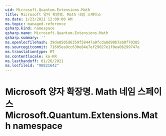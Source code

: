 ```yaml
---
uid: Microsoft.Quantum.Extensions.Math
title: Microsoft 양자 확장명. Math 네임 스페이스
ms.date: 1/23/2021 12:00:00 AM
ms.topic: managed-reference
qsharp.kind: namespace
qsharp.name: Microsoft.Quantum.Extensions.Math
qsharp.summary: ''
ms.openlocfilehash: 39de8505d6359f58447a0fcda8d90b7ab0f70385
ms.sourcegitcommit: 71605ea9cc630e84e7ef29027e1f0ea06299747e
ms.translationtype: MT
ms.contentlocale: ko-KR
ms.lasthandoff: 01/26/2021
ms.locfileid: "98821642"
---
```

# <a name="microsoftquantumextensionsmath-namespace"></a><span data-ttu-id="bf847-102">Microsoft 양자 확장명. Math 네임 스페이스</span><span class="sxs-lookup"><span data-stu-id="bf847-102">Microsoft.Quantum.Extensions.Math namespace</span></span>



